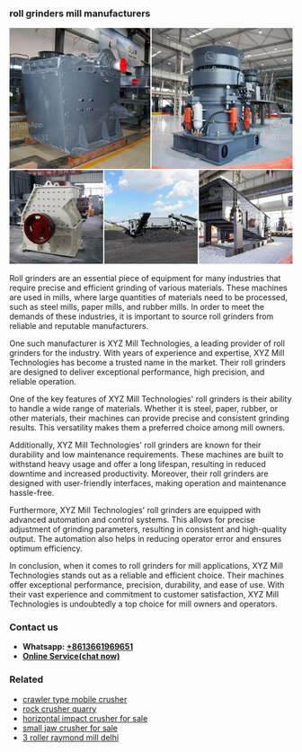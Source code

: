 <h3>roll grinders mill manufacturers</h3><img src='1706773588.jpg' alt=''><p>Roll grinders are an essential piece of equipment for many industries that require precise and efficient grinding of various materials. These machines are used in mills, where large quantities of materials need to be processed, such as steel mills, paper mills, and rubber mills. In order to meet the demands of these industries, it is important to source roll grinders from reliable and reputable manufacturers.</p><p>One such manufacturer is XYZ Mill Technologies, a leading provider of roll grinders for the industry. With years of experience and expertise, XYZ Mill Technologies has become a trusted name in the market. Their roll grinders are designed to deliver exceptional performance, high precision, and reliable operation.</p><p>One of the key features of XYZ Mill Technologies' roll grinders is their ability to handle a wide range of materials. Whether it is steel, paper, rubber, or other materials, their machines can provide precise and consistent grinding results. This versatility makes them a preferred choice among mill owners.</p><p>Additionally, XYZ Mill Technologies' roll grinders are known for their durability and low maintenance requirements. These machines are built to withstand heavy usage and offer a long lifespan, resulting in reduced downtime and increased productivity. Moreover, their roll grinders are designed with user-friendly interfaces, making operation and maintenance hassle-free.</p><p>Furthermore, XYZ Mill Technologies' roll grinders are equipped with advanced automation and control systems. This allows for precise adjustment of grinding parameters, resulting in consistent and high-quality output. The automation also helps in reducing operator error and ensures optimum efficiency.</p><p>In conclusion, when it comes to roll grinders for mill applications, XYZ Mill Technologies stands out as a reliable and efficient choice. Their machines offer exceptional performance, precision, durability, and ease of use. With their vast experience and commitment to customer satisfaction, XYZ Mill Technologies is undoubtedly a top choice for mill owners and operators.</p><h3>Contact us</h3><ul><li><strong>Whatsapp:&nbsp;<a href="https://wa.me/8613661969651">+8613661969651</a></strong></li><li><a href="https://swt.shibang-china.com/?git&amp;zhl&amp;roll grinders mill manufacturers"><strong>Online Service(chat now)</strong></a></li></ul><h3>Related</h3><ul><li><a href='crawler type mobile crusher.md'>crawler type mobile crusher</a></li><li><a href='rock crusher quarry.md'>rock crusher quarry</a></li><li><a href='horizontal impact crusher for sale.md'>horizontal impact crusher for sale</a></li><li><a href='small jaw crusher for sale.md'>small jaw crusher for sale</a></li><li><a href='3 roller raymond mill delhi.md'>3 roller raymond mill delhi</a></li></ul>